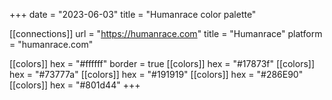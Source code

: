 +++
date = "2023-06-03"
title = "Humanrace color palette"

[[connections]]
    url = "https://humanrace.com"
    title = "Humanrace"
    platform = "humanrace.com"

[[colors]]
    hex = "#ffffff"
    border = true
[[colors]]
    hex = "#17873f"
[[colors]]
    hex = "#73777a"
[[colors]]
    hex = "#191919"
[[colors]]
    hex = "#286E90"
[[colors]]
    hex = "#801d44"
+++